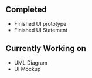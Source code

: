 ## Completed
- Finished UI prototype
- Finished UI Statement



## Currently Working on
- UML Diagram
- UI Mockup 
